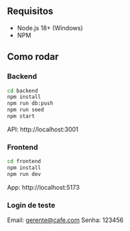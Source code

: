 


## Requisitos
- Node.js 18+ (Windows)
- NPM

## Como rodar

### Backend
```bat
cd backend
npm install
npm run db:push
npm run seed
npm start
```
API: http://localhost:3001

### Frontend
```bat
cd frontend
npm install
npm run dev
```
App: http://localhost:5173

### Login de teste
Email: gerente@cafe.com
Senha: 123456
